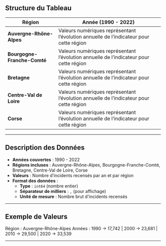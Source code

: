 ## Structure du Tableau

| Région                   | Année (1990 - 2022)                                                                                   |
|--------------------------|-----------------------------------------------------------------------------------------------------|
| **Auvergne-Rhône-Alpes** | Valeurs numériques représentant l’évolution annuelle de l’indicateur pour cette région            |
| **Bourgogne-Franche-Comté** | Valeurs numériques représentant l’évolution annuelle de l’indicateur pour cette région            |
| **Bretagne**             | Valeurs numériques représentant l’évolution annuelle de l’indicateur pour cette région            |
| **Centre-Val de Loire**  | Valeurs numériques représentant l’évolution annuelle de l’indicateur pour cette région            |
| **Corse**                | Valeurs numériques représentant l’évolution annuelle de l’indicateur pour cette région            |

---

## Description des Données

- **Années couvertes** : 1990 - 2022  
- **Régions incluses** : Auvergne-Rhône-Alpes, Bourgogne-Franche-Comté, Bretagne, Centre-Val de Loire, Corse  
- **Valeurs** : Nombre d’incidents recensés par an et par région  
- **Format des données** :  
  - **Type** : `int64` (nombre entier)  
  - **Séparateur de milliers** : `,` (pour affichage)  
  - **Unité de mesure** : Nombre brut d'incidents recensés  

---

## Exemple de Valeurs

Région : Auvergne-Rhône-Alpes
Années : 1990 → 17,742 | 2000 → 23,681 | 2010 → 29,500 | 2020 → 33,539

---